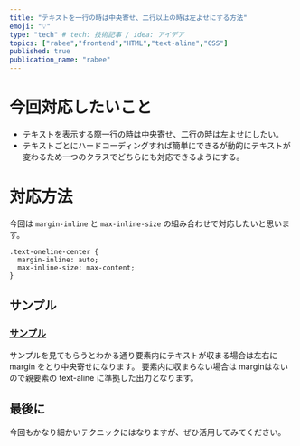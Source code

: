 ```yaml
---
title: "テキストを一行の時は中央寄せ、二行以上の時は左よせにする方法"
emoji: "💡"
type: "tech" # tech: 技術記事 / idea: アイデア
topics: ["rabee","frontend","HTML","text-aline","CSS"]
published: true
publication_name: "rabee"
---
```


# 今回対応したいこと
- テキストを表示する際一行の時は中央寄せ、二行の時は左よせにしたい。
- テキストごとにハードコーディングすれば簡単にできるが動的にテキストが変わるため一つのクラスでどちらにも対応できるようにする。

# 対応方法
今回は `margin-inline` と `max-inline-size` の組み合わせで対応したいと思います。
``` 
.text-oneline-center {
  margin-inline: auto;
  max-inline-size: max-content;
}
```

## サンプル
### [サンプル](https://runstant.com/horieyuto/projects/b26fc090)

サンプルを見てもらうとわかる通り要素内にテキストが収まる場合は左右に margin をとり中央寄せになります。
要素内に収まらない場合は marginはないので親要素の text-aline に準拠した出力となります。

## 最後に
今回もかなり細かいテクニックにはなりますが、ぜひ活用してみてください。


